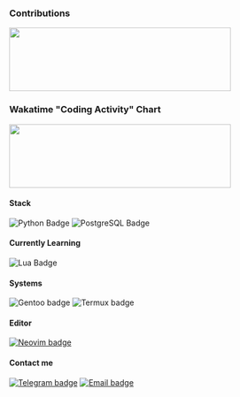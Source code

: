 ### **Contributions**

<img
    src="https://github-readme-stats-git-masterrstaa-rickstaa.vercel.app/api?username=mrtnvgr&count_private=true&hide_title=true&bg_color=000000&text_color=dadada&show_icons=true&icon_color=dadada&ring_color=dadada&include_all_commits=true&hide=stars,contribs&border_radius=0&hide_rank=true&card_width=400px&custom_title=."
    width="400px"
    height="115px"
/>

### **Wakatime "Coding Activity" Chart**

<!-- use github actions, add Languages(with whitelist), editor/os-->

<img
     src="https://wakatime.com/share/@mrtnvgr/eece2036-2ca2-4e7e-9d14-8aacf1b490de.svg"
     width="400px"
     height="115px"
/>

#### **Stack**

![Python Badge]
![PostgreSQL Badge]

#### **Currently Learning**

![Lua Badge]

<!-- TOLEARN LIST: -->
<!-- - Rust -->

#### **Systems**

![Gentoo badge]
![Termux badge]

#### **Editor**

[![Neovim badge]](https://github.com/mrtnvgr/init.lua)

#### **Contact me**

[![Telegram badge]](https://t.me/mrtnvgr)
[![Email badge]](mailto:martynovegorOF@yandex.ru)

<!-- Badges -->

[Python Badge]: https://img.shields.io/badge/python-%25.svg?style=for-the-badge&logoColor=dadada&color=000000&logo=python
[PostgreSQL Badge]: https://img.shields.io/badge/postgresql-%25.svg?style=for-the-badge&logoColor=dadada&color=000000&logo=postgresql
[Lua Badge]: https://img.shields.io/badge/lua-%25.svg?style=for-the-badge&color=000000&logoColor=dadada&logo=lua
[Gentoo Badge]: https://img.shields.io/badge/gentoo-%25.svg?style=for-the-badge&color=000000&logoColor=dadada&logo=gentoo
[Termux Badge]: https://img.shields.io/badge/termux-%25.svg?style=for-the-badge&color=000000&logoColor=dadada&logo=android
[Neovim Badge]: https://img.shields.io/badge/neovim-%25.svg?style=for-the-badge&color=000000&logoColor=dadada&logo=neovim
[Telegram Badge]: https://img.shields.io/badge/telegram-%25.svg?style=for-the-badge&color=000000&logoColor=dadada&logo=telegram
[Email Badge]: https://img.shields.io/badge/email-%25.svg?style=for-the-badge&color=000000&logoColor=dadada
